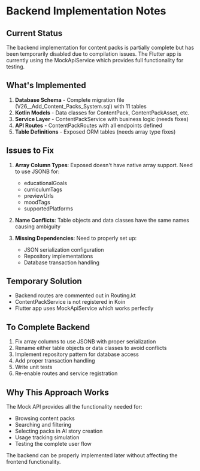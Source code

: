 # Backend Implementation Notes

## Current Status
The backend implementation for content packs is partially complete but has been temporarily disabled due to compilation issues. The Flutter app is currently using the MockApiService which provides full functionality for testing.

## What's Implemented
1. **Database Schema** - Complete migration file (V26__Add_Content_Packs_System.sql) with 11 tables
2. **Kotlin Models** - Data classes for ContentPack, ContentPackAsset, etc.
3. **Service Layer** - ContentPackService with business logic (needs fixes)
4. **API Routes** - ContentPackRoutes with all endpoints defined
5. **Table Definitions** - Exposed ORM tables (needs array type fixes)

## Issues to Fix
1. **Array Column Types**: Exposed doesn't have native array support. Need to use JSONB for:
   - educationalGoals
   - curriculumTags
   - previewUrls
   - moodTags
   - supportedPlatforms

2. **Name Conflicts**: Table objects and data classes have the same names causing ambiguity

3. **Missing Dependencies**: Need to properly set up:
   - JSON serialization configuration
   - Repository implementations
   - Database transaction handling

## Temporary Solution
- Backend routes are commented out in Routing.kt
- ContentPackService is not registered in Koin
- Flutter app uses MockApiService which works perfectly

## To Complete Backend
1. Fix array columns to use JSONB with proper serialization
2. Rename either table objects or data classes to avoid conflicts
3. Implement repository pattern for database access
4. Add proper transaction handling
5. Write unit tests
6. Re-enable routes and service registration

## Why This Approach Works
The Mock API provides all the functionality needed for:
- Browsing content packs
- Searching and filtering
- Selecting packs in AI story creation
- Usage tracking simulation
- Testing the complete user flow

The backend can be properly implemented later without affecting the frontend functionality.